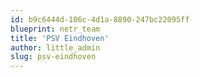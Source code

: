 ```yaml
---
id: b9c6444d-106c-4d1a-8890-247bc22095ff
blueprint: netr_team
title: 'PSV Eindhoven'
author: little_admin
slug: psv-eindhoven
---
```

